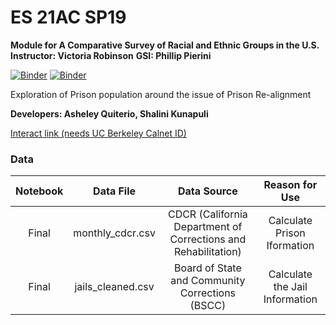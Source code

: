 # ES 21AC SP19 
**Module for A Comparative Survey of Racial and Ethnic Groups in the U.S.**
**Instructor: Victoria Robinson**
**GSI: Phillip Pierini**


[![Binder](https://mybinder.org/badge.svg)](https://mybinder.org/v2/gh/ds-modules/ES-21AC-SP19/master)
[![Binder](https://img.shields.io/badge/Launch-UCB%20Datahub-blue.svg)](http://datahub.berkeley.edu/user-redirect/interact?account=ds-modules&repo=ES-21AC-SP19&branch=master&path=)


Exploration of Prison population around the issue of Prison Re-alignment

**Developers: Asheley Quiterio, Shalini Kunapuli**



[Interact link (needs UC Berkeley Calnet ID)](http://datahub.berkeley.edu/user-redirect/interact?account=ds-modules&repo=ES-21AC-SP19&branch=master&path=)

### Data
| Notebook        | Data File       | Data Source      | Reason for Use         |
| :-------------: | :-------------: | :-------------:  | :--------------------: |
| Final |monthly_cdcr.csv | CDCR (California Department of Corrections and Rehabilitation) | Calculate Prison Iformation |
| Final| jails_cleaned.csv | Board of State and Community Corrections (BSCC)| Calculate the Jail Information |
